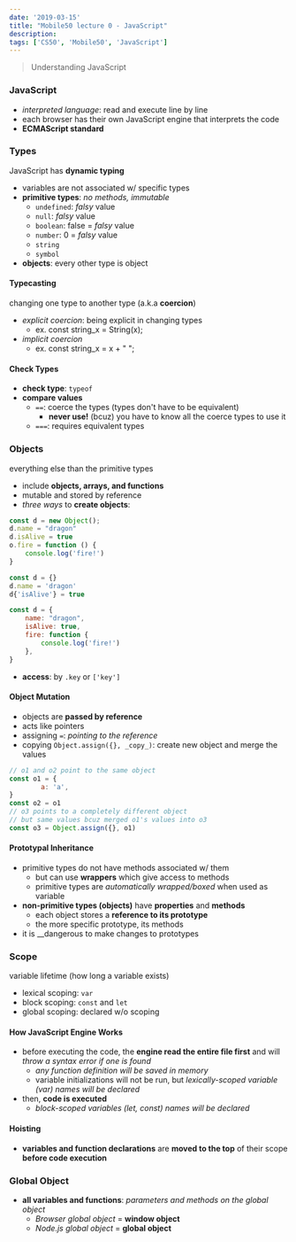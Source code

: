 ```yaml
---
date: '2019-03-15'
title: "Mobile50 lecture 0 - JavaScript"
description: 
tags: ['CS50', 'Mobile50', 'JavaScript']
---
```

> Understanding JavaScript

### JavaScript
- _interpreted language_: read and execute line by line
- each browser has their own JavaScript engine that interprets the code
- __ECMAScript standard__

### Types
JavaScript has __dynamic typing__
- variables are not associated w/ specific types
- __primitive types__: _no methods, immutable_
    - `undefined`: _falsy_ value
    - `null`: _falsy_ value
    - `boolean`: false = _falsy_ value
    - `number`: 0 = _falsy_ value
    - `string`
    - `symbol`
- __objects__: every other type is object

#### Typecasting
changing one type to another type (a.k.a __coercion__)
- _explicit coercion_: being explicit in changing types
    - ex. const string_x = String(x);
- _implicit coercion_
    - ex. const string_x = x + " ";

#### Check Types
- __check type__: `typeof`
- __compare values__
    - `==`: coerce the types (types don't have to be equivalent)
        - __never use!__ (bcuz) you have to know all the coerce types to use it
    - `===`: requires equivalent types

### Objects
everything else than the primitive types
- include __objects, arrays, and functions__
- mutable and stored by reference
- _three ways_ to __create objects__:
```js
const d = new Object();
d.name = "dragon"
d.isAlive = true
o.fire = function () {
    console.log('fire!')
}
```
```js
const d = {}
d.name = 'dragon'
d{'isAlive'} = true
```
```js
const d = {
    name: "dragon",
    isAlive: true,
    fire: function {
        console.log('fire!')
    },
}
```
- __access__: by `.key` or `['key']`

#### Object Mutation
- objects are __passed by reference__
- acts like pointers
- assigning `=`: _pointing to the reference_
- copying `Object.assign({}, _copy_)`: create new object and merge the values
```js
// o1 and o2 point to the same object
const o1 = {
        a: 'a',
}
const o2 = o1 
// o3 points to a completely different object
// but same values bcuz merged o1's values into o3
const o3 = Object.assign({}, o1)
```

#### Prototypal Inheritance
- primitive types do not have methods associated w/ them
    - but can use __wrappers__ which give access to methods
    - primitive types are _automatically wrapped/boxed_ when used as variable
- __non-primitive types (objects)__ have __properties__ and __methods__
    - each object stores a __reference to its prototype__
    - the more specific prototype, its methods
- it is __dangerous to make changes to prototypes

### Scope
variable lifetime (how long a variable exists)
- lexical scoping: `var`
- block scoping: `const` and `let`
- global scoping: declared w/o scoping

#### How JavaScript Engine Works
- before executing the code, the __engine read the entire file first__ and will _throw a syntax error if one is found_
    - _any function definition will be saved in memory_
    - variable initializations will not be run, but _lexically-scoped variable (var) names will be declared_
- then, __code is executed__
    - _block-scoped variables (let, const) names will be declared_

#### Hoisting
- __variables and function declarations__ are __moved to the top__ of their scope __before code execution__

### Global Object
- __all variables and functions__: _parameters and methods on the global object_
    - _Browser global object_ = __window object__
    - _Node.js global object_ = __global object__